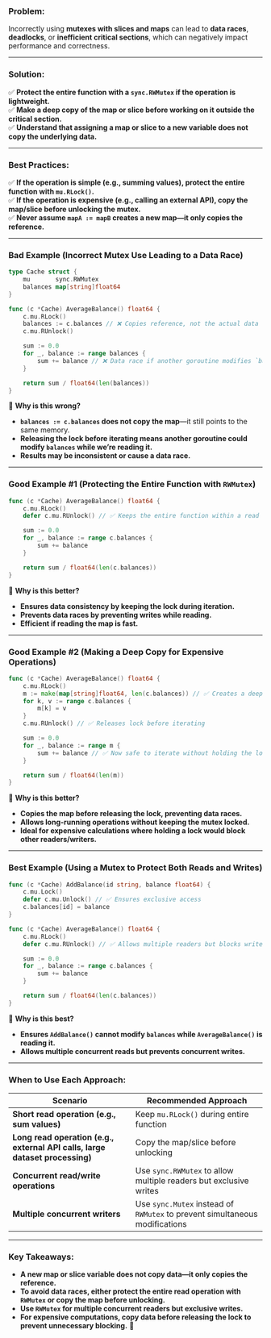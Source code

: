 ### **Problem:**

Incorrectly using **mutexes with slices and maps** can lead to **data races**, **deadlocks**, or **inefficient critical sections**, which can negatively impact performance and correctness.

---

### **Solution:**

✅ **Protect the entire function with a `sync.RWMutex` if the operation is lightweight.**  
✅ **Make a deep copy of the map or slice before working on it outside the critical section.**  
✅ **Understand that assigning a map or slice to a new variable does not copy the underlying data.**

---

### **Best Practices:**

✅ **If the operation is simple (e.g., summing values), protect the entire function with `mu.RLock()`.**  
✅ **If the operation is expensive (e.g., calling an external API), copy the map/slice before unlocking the mutex.**  
✅ **Never assume `mapA := mapB` creates a new map—it only copies the reference.**

---

### **Bad Example (Incorrect Mutex Use Leading to a Data Race)**

```go
type Cache struct {
	mu       sync.RWMutex
	balances map[string]float64
}

func (c *Cache) AverageBalance() float64 {
	c.mu.RLock()
	balances := c.balances // ❌ Copies reference, not the actual data
	c.mu.RUnlock()

	sum := 0.0
	for _, balance := range balances {
		sum += balance // ❌ Data race if another goroutine modifies `balances`
	}

	return sum / float64(len(balances))
}
```

🔴 **Why is this wrong?**

- **`balances := c.balances` does not copy the map**—it still points to the same memory.
- **Releasing the lock before iterating means another goroutine could modify `balances` while we’re reading it.**
- **Results may be inconsistent or cause a data race.**

---

### **Good Example #1 (Protecting the Entire Function with `RWMutex`)**

```go
func (c *Cache) AverageBalance() float64 {
	c.mu.RLock()
	defer c.mu.RUnlock() // ✅ Keeps the entire function within a read lock

	sum := 0.0
	for _, balance := range c.balances {
		sum += balance
	}

	return sum / float64(len(c.balances))
}
```

🔵 **Why is this better?**

- **Ensures data consistency by keeping the lock during iteration.**
- **Prevents data races by preventing writes while reading.**
- **Efficient if reading the map is fast.**

---

### **Good Example #2 (Making a Deep Copy for Expensive Operations)**

```go
func (c *Cache) AverageBalance() float64 {
	c.mu.RLock()
	m := make(map[string]float64, len(c.balances)) // ✅ Creates a deep copy
	for k, v := range c.balances {
		m[k] = v
	}
	c.mu.RUnlock() // ✅ Releases lock before iterating

	sum := 0.0
	for _, balance := range m {
		sum += balance // ✅ Now safe to iterate without holding the lock
	}

	return sum / float64(len(m))
}
```

🔵 **Why is this better?**

- **Copies the map before releasing the lock, preventing data races.**
- **Allows long-running operations without keeping the mutex locked.**
- **Ideal for expensive calculations where holding a lock would block other readers/writers.**

---

### **Best Example (Using a Mutex to Protect Both Reads and Writes)**

```go
func (c *Cache) AddBalance(id string, balance float64) {
	c.mu.Lock()
	defer c.mu.Unlock() // ✅ Ensures exclusive access
	c.balances[id] = balance
}

func (c *Cache) AverageBalance() float64 {
	c.mu.RLock()
	defer c.mu.RUnlock() // ✅ Allows multiple readers but blocks writers

	sum := 0.0
	for _, balance := range c.balances {
		sum += balance
	}

	return sum / float64(len(c.balances))
}
```

🔵 **Why is this best?**

- **Ensures `AddBalance()` cannot modify `balances` while `AverageBalance()` is reading it.**
- **Allows multiple concurrent reads but prevents concurrent writes.**

---

### **When to Use Each Approach:**

|**Scenario**|**Recommended Approach**|
|---|---|
|**Short read operation (e.g., sum values)**|Keep `mu.RLock()` during entire function|
|**Long read operation (e.g., external API calls, large dataset processing)**|Copy the map/slice before unlocking|
|**Concurrent read/write operations**|Use `sync.RWMutex` to allow multiple readers but exclusive writes|
|**Multiple concurrent writers**|Use `sync.Mutex` instead of `RWMutex` to prevent simultaneous modifications|

---

### **Key Takeaways:**

- **A new map or slice variable does not copy data—it only copies the reference.**
- **To avoid data races, either protect the entire read operation with `RWMutex` or copy the map before unlocking.**
- **Use `RWMutex` for multiple concurrent readers but exclusive writes.**
- **For expensive computations, copy data before releasing the lock to prevent unnecessary blocking.** 🚀